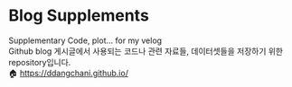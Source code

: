 # Blog Supplements
Supplementary Code, plot... for my velog </br>
Github blog 게시글에서 사용되는 코드나 관련 자료들, 데이터셋들을 저장하기 위한 repository입니다.</br>
🏠 https://ddangchani.github.io/
